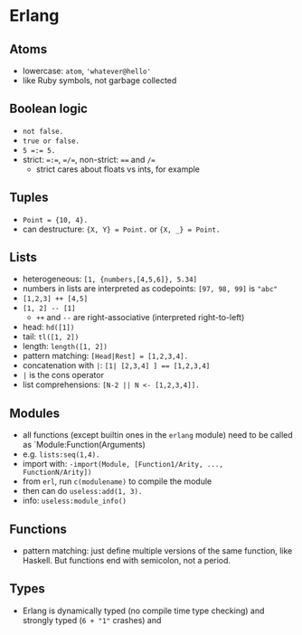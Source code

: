 # Erlang

## Atoms

- lowercase: `atom`, `'whatever@hello'`
- like Ruby symbols, not garbage collected

## Boolean logic

- `not false.`
- `true or false.`
- `5 =:= 5.`
- strict: `=:=`, `=/=`, non-strict: `==` and `/=`
  - strict cares about floats vs ints, for example

## Tuples

- `Point = {10, 4}.`
- can destructure: `{X, Y} = Point.` or `{X, _} = Point.`

## Lists

- heterogeneous: `[1, {numbers,[4,5,6]}, 5.34]`
- numbers in lists are interpreted as codepoints: `[97, 98, 99]` is `"abc"`
- `[1,2,3] ++ [4,5]`
- `[1, 2] -- [1]`
  - `++` and `--` are right-associative (interpreted right-to-left)
- head: `hd([1])`
- tail: `tl([1, 2])`
- length: `length([1, 2])`
- pattern matching: `[Head|Rest] = [1,2,3,4].`
- concatenation with `|`: `[1| [2,3,4] ] == [1,2,3,4]`
- `|` is the cons operator
- list comprehensions: `[N-2 || N <- [1,2,3,4]].`

## Modules

- all functions (except builtin ones in the `erlang` module) need to be called as `Module:Function(Arguments)
- e.g. `lists:seq(1,4).`
- import with: `-import(Module, [Function1/Arity, ..., FunctionN/Arity])`
- from `erl`, run `c(modulename)` to compile the module
- then can do `useless:add(1, 3).`
- info: `useless:module_info()`

## Functions

- pattern matching: just define multiple versions of the same function, like
  Haskell. But functions end with semicolon, not a period.

## Types

- Erlang is dynamically typed (no compile time type checking) and strongly typed (`6 + "1"` crashes) and
